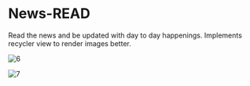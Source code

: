 # News-READ
Read the news and be updated with day to day happenings. Implements recycler view to render images better.

![6](https://user-images.githubusercontent.com/68988574/189524585-11e29f30-c117-40ff-bea8-65a5dc18ec29.jpg)

![7](https://user-images.githubusercontent.com/68988574/189524589-bc49cc75-b88c-4cb6-914e-4c73981329ca.jpg)
